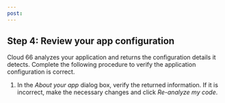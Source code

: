 ```yaml
---
post: 
---
```


## Step 4: Review your app configuration

Cloud 66 analyzes your application and returns the configuration details it detects. Complete the following procedure to verify the application configuration is correct.

1.  In the _About your app_ dialog box, verify the returned information. If it is incorrect, make the necessary changes and click _Re-analyze my code_.

